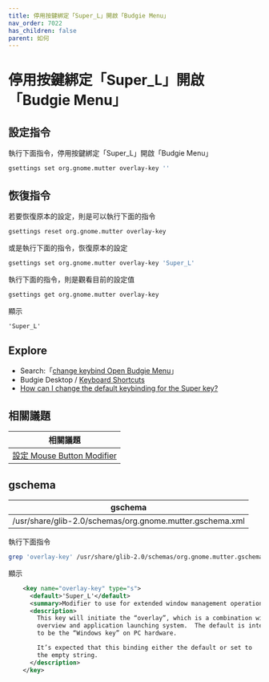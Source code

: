 ```yaml
---
title: 停用按鍵綁定「Super_L」開啟「Budgie Menu」
nav_order: 7022
has_children: false
parent: 如何
---
```



# 停用按鍵綁定「Super_L」開啟「Budgie Menu」


## 設定指令

執行下面指令，停用按鍵綁定「Super_L」開啟「Budgie Menu」

``` sh
gsettings set org.gnome.mutter overlay-key ''
```


## 恢復指令

若要恢復原本的設定，則是可以執行下面的指令

``` sh
gsettings reset org.gnome.mutter overlay-key
```

或是執行下面的指令，恢復原本的設定

``` sh
gsettings set org.gnome.mutter overlay-key 'Super_L'
```

執行下面的指令，則是觀看目前的設定值

``` sh
gsettings get org.gnome.mutter overlay-key
```

顯示

```
'Super_L'
```


## Explore

* Search:「[change keybind Open Budgie Menu](https://www.google.com/search?q=change+keybind++Open+Budgie+Menu)」
* Budgie Desktop / [Keyboard Shortcuts](https://docs.buddiesofbudgie.org/user/keyboard-shortcuts/)
* [How can I change the default keybinding for the Super key?](https://discourse.ubuntubudgie.org/t/how-can-i-change-the-default-keybinding-for-the-super-key/2223)


## 相關議題

| 相關議題 |
| ------- |
| [設定 Mouse Button Modifier](https://samwhelp.github.io/note-about-budgie/read/howto/config-mouse-button-modifier.html) |


## gschema

| gschema |
| ------- |
| /usr/share/glib-2.0/schemas/org.gnome.mutter.gschema.xml |


執行下面指令

``` sh
grep 'overlay-key' /usr/share/glib-2.0/schemas/org.gnome.mutter.gschema.xml -A 12
```

顯示

``` xml
    <key name="overlay-key" type="s">
      <default>'Super_L'</default>
      <summary>Modifier to use for extended window management operations</summary>
      <description>
        This key will initiate the “overlay”, which is a combination window
        overview and application launching system.  The default is intended
        to be the “Windows key” on PC hardware.

        It’s expected that this binding either the default or set to
        the empty string.
      </description>
    </key>
```
